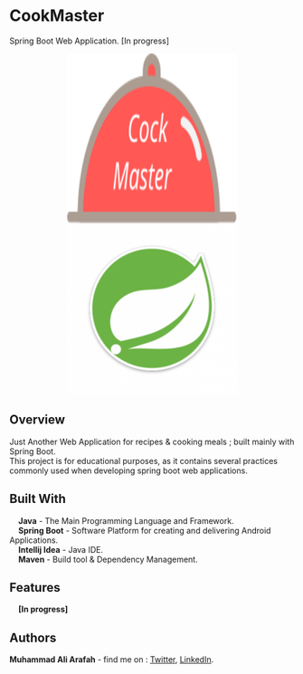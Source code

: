 # CookMaster
Spring Boot Web Application. [In progress]
<p align="center">
  <img src="src/main/resources/static/images/logo.svg" width="300" height="300"/>
  <img src="src/main/resources/static/images/spring.svg" width="300" height="300"/>
</p>

## Overview  
Just Another Web Application for recipes & cooking meals ; built mainly with Spring Boot.  
This project is for educational purposes, as it contains several practices commonly used when developing spring boot web applications.
 
## Built With  
&nbsp;&nbsp;&nbsp;&nbsp;**Java** - The Main Programming Language and Framework.  
&nbsp;&nbsp;&nbsp;&nbsp;**Spring Boot** - Software Platform for creating and delivering Android Applications.   
&nbsp;&nbsp;&nbsp;&nbsp;**Intellij Idea** - Java IDE.  
&nbsp;&nbsp;&nbsp;&nbsp;**Maven** - Build tool & Dependency Management.  

## Features  
&nbsp;&nbsp;&nbsp;&nbsp;**[In progress]**  

## Authors  
   **Muhammad Ali Arafah** - find me on : [Twitter](https://twitter.com/ZaTribune), [LinkedIn](https://www.linkedin.com/in/zatribune).  
